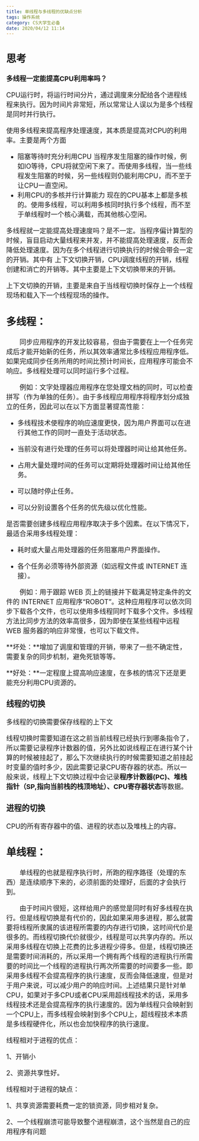 ```yaml
---
title: 单线程与多线程的优缺点分析
tags: 操作系统
category: CS大学生必备 
date: 2020/04/12 11:14
---
```


<font size=4>

## 思考

**多线程一定能提高CPU利用率吗？**

CPU运行时，将运行时间分片，通过调度来分配给各个进程线程来执行。因为时间片非常短，所以常常让人误以为是多个线程是同时并行执行。

使用多线程来提高程序处理速度，其本质是提高对CPU的利用率。主要是两个方面

- 阻塞等待时充分利用CPU
  当程序发生阻塞的操作时候，例如IO等待，CPU将就空闲下来了。而使用多线程，当一些线程发生阻塞的时候，另一些线程则仍能利用CPU，而不至于让CPU一直空闲。
- 利用CPU的多核并行计算能力
   现在的CPU基本上都是多核的。使用多线程，可以利用多核同时执行多个线程，而不至于单线程时一个核心满载，而其他核心空闲。

多线程就一定能提高处理速度吗？是不一定。当程序偏计算型的时候，盲目启动大量线程来并发，并不能提高处理速度，反而会降低处理速度。因为在多个线程进行切换执行的时候会带会一定的开销。其中有 上下文切换开销，CPU调度线程的开销，线程创建和消亡的开销等。其中主要是上下文切换带来的开销。

上下文切换的开销，主要是来自于当线程切换时保存上一个线程现场和载入下一个线程现场的操作。

## 多线程：

　　同步应用程序的开发比较容易，但由于需要在上一个任务完成后才能开始新的任务，所以其效率通常比多线程应用程序低。如果完成同步任务所用的时间比预计时间长，应用程序可能会不响应。多线程处理可以同时运行多个过程。

　　例如：文字处理器应用程序在您处理文档的同时，可以检查拼写（作为单独的任务）。由于多线程应用程序将程序划分成独立的任务，因此可以在以下方面显著提高性能：

- 多线程技术使程序的响应速度更快，因为用户界面可以在进行其他工作的同时一直处于活动状态。

- 当前没有进行处理的任务可以将处理器时间让给其他任务。

- 占用大量处理时间的任务可以定期将处理器时间让给其他任务。

- 可以随时停止任务。

- 可以分别设置各个任务的优先级以优化性能。

是否需要创建多线程应用程序取决于多个因素。在以下情况下，最适合采用多线程处理：

- 耗时或大量占用处理器的任务阻塞用户界面操作。

- 各个任务必须等待外部资源（如远程文件或 INTERNET 连接）。

　　例如：用于跟踪 WEB 页上的链接并下载满足特定条件的文件的 INTERNET 应用程序“ROBOT”。这种应用程序可以依次同步下载各个文件，也可以使用多线程同时下载多个文件。多线程方法比同步方法的效率高很多，因为即使在某些线程中远程 WEB 服务器的响应非常慢，也可以下载文件。

**坏处：**增加了调度和管理的开销，带来了一些不确定性，需要复杂的同步机制，避免死锁等等。

**好处：**一定程度上提高响应速度，在多核的情况下还是更能充分利用CPU资源的。

### 线程的切换

多线程的切换需要保存线程的上下文

线程切换时需要知道在这之前当前线程已经执行到哪条指令了，所以需要记录程序计数器的值，另外比如说线程正在进行某个计算的时候被挂起了，那么下次继续执行的时候需要知道之前挂起时变量的值时多少，因此需要记录CPU寄存器的状态。所以一般来说，线程上下文切换过程中会记录**程序计数器(PC)、堆栈指针（SP,指向当前栈的栈顶地址）、CPU寄存器状态**等数据。

### 进程的切换

CPU的所有寄存器中的值、进程的状态以及堆栈上的内容。

## 单线程：

　　单线程的也就是程序执行时，所跑的程序路径（处理的东西）是连续顺序下来的，必须前面的处理好，后面的才会执行到。

　　由于时间片很短，这样给用户的感觉是同时有好多线程在执行。但是线程切换是有代价的，因此如果采用多进程，那么就需要将线程所隶属的该进程所需要的内存进行切换，这时间代价是很多的。而线程切换代价就很少，线程是可以共享内存的。所以采用多线程在切换上花费的比多进程少得多。但是，线程切换还是需要时间消耗的，所以采用一个拥有两个线程的进程执行所需要的时间比一个线程的进程执行两次所需要的时间要多一些。即采用多线程不会提高程序的执行速度，反而会降低速度，但是对于用户来说，可以减少用户的响应时间。上述结果只是针对单CPU，如果对于多CPU或者CPU采用超线程技术的话，采用多线程技术还是会提高程序的执行速度的。因为单线程只会映射到一个CPU上，而多线程会映射到多个CPU上，超线程技术本质是多线程硬件化，所以也会加快程序的执行速度。

线程相对于进程的优点：

1、开销小

2、资源共享性好。

线程相对于进程的缺点：

1、共享资源需要耗费一定的锁资源，同步相对复杂。

2、一个线程崩溃可能导致整个进程崩溃，这个当然是自己的应用程序有问题